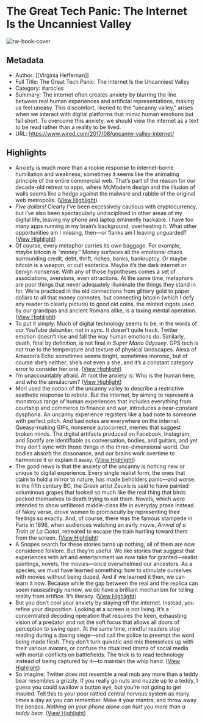 # The Great Tech Panic: The Internet Is the Uncanniest Valley

![rw-book-cover](https://media.wired.com/photos/59974836c6ac94286333f7cf/191:100/w_1280,c_limit/escape-the-web.jpg)

## Metadata
- Author: [[Virginia Heffernan]]
- Full Title: The Great Tech Panic: The Internet Is the Uncanniest Valley
- Category: #articles
- Summary: The internet often creates anxiety by blurring the line between real human experiences and artificial representations, making us feel uneasy. This discomfort, likened to the "uncanny valley," arises when we interact with digital platforms that mimic human emotions but fall short. To overcome this anxiety, we should view the internet as a text to be read rather than a reality to be lived.
- URL: https://www.wired.com/2017/08/uncanny-valley-internet/

## Highlights
- Anxiety is much more than a rookie response to internet-borne humiliation and weakness; sometimes it seems like the animating principle of the entire commercial web. That’s part of the reason for our decade-old retreat to apps, where McModern design and the illusion of walls seems like a hedge against the malware and rabble of the original web metropolis. ([View Highlight](https://read.readwise.io/read/01jp16ke1qkkgpdypyvpmd5akt))
- *Five dollars!* Clearly I’ve been excessively cautious with cryptocurrency, but I’ve also been spectacularly undisciplined in other areas of my digital life, leaving my phone and laptop eminently hackable. I have too many apps running in my brain’s background, overheating it. What other opportunities am I missing, then—or flanks am I leaving unguarded? ([View Highlight](https://read.readwise.io/read/01jp16mr9k8wv86dm2g8930pfn))
- Of course, every metaphor carries its own baggage. For example, maybe bitcoin is “money.” Money surfaces all the emotional chaos surrounding credit, debt, thrift, riches, banks, bankruptcy. Or maybe bitcoin is a weapon, or cult esoterica. Maybe it’s the dark internet or benign nonsense. With any of those hypotheses comes a set of associations, aversions, even attractions. At the same time, metaphors are poor things that never adequately illuminate the things they stand in for. We’re practiced in the old connections from glittery gold to paper dollars to all that money connotes, but connecting bitcoin (which I defy any reader to clearly picture) to good old coins, the minted ingots used by our grandpas and ancient Romans alike, is a taxing mental operation. ([View Highlight](https://read.readwise.io/read/01jp16nxvztpdea7cchrtavx6b))
- To put it simply: Much of digital technology seems to be, in the words of our YouTube debunker, not in sync. It doesn’t quite track. Twitter emotion doesn’t rise and fall the way human emotions do. Similarly, death, final by definition, is not final in *Super Mario 0dyssey*. GPS tech is not true to the temperature and texture of physical landscapes. Alexa of Amazon’s Echo sometimes seems bright, sometimes moronic, but of course she’s neither; she’s not even a she, and it’s a constant category error to consider her one. ([View Highlight](https://read.readwise.io/read/01jp16p8rmrhecvtb7nkmxp08q))
- I’m unaccountably afraid. At root the anxiety is: Who is the human here, and who the simulacrum? ([View Highlight](https://read.readwise.io/read/01jp16qbdp32s13zf5ne429sme))
- Mori used the notion of the uncanny valley to describe a restrictive aesthetic response to robots. But the internet, by aiming to represent a monstrous range of human experiences that includes everything from courtship and commerce to finance and war, introduces a near-constant dysphoria. An uncanny experience registers like a bad note to someone with perfect pitch. And bad notes are everywhere on the internet. Queasy-making GIFs, nonsense autocorrect, memes that suggest broken minds. The digital artifacts produced on Facebook, Instagram, and Spotify are identifiable as conversation, bodies, and guitars, and yet they don’t sync with those things in the three-dimensional world. Our bodies absorb the dissonance, and our brains work overtime to harmonize it or explain it away. ([View Highlight](https://read.readwise.io/read/01jp16r6fvb7zh2cd3z0wpnjf2))
- The good news is that the anxiety of the uncanny is nothing new or unique to digital experience. Every single realist form, the ones that claim to hold a mirror to nature, has made beholders panic—and worse. In the fifth century BC, the Greek artist Zeuxis is said to have painted voluminous grapes that looked so much like the real thing that birds pecked themselves to death trying to eat them. Novels, which were intended to show unfiltered middle-class life in everyday prose instead of fakey verse, drove women to promiscuity by representing their feelings so exactly. And, of course, there was the famous stampede in Paris in 1896, when audiences watching an early movie, *Arrival of a Train at La Ciotat*, retreated to escape the train hurtling toward them from the screen. ([View Highlight](https://read.readwise.io/read/01jp16tt8nctb845bg9ebzf14k))
- A Snopes search for these stories turns up nothing; all of them are now considered folklore. But they’re useful. We like stories that suggest that experiences with art and entertainment we now take for granted—realist paintings, novels, the movies—once overwhelmed our ancestors. As a species, we must have learned something: how to stimulate ourselves with movies without being duped. And if we learned it then, we can learn it now. Because while the gap between the real and the replica can seem nauseatingly narrow, we do have a brilliant mechanism for telling reality from artifice. It’s literacy. ([View Highlight](https://read.readwise.io/read/01jp16v4cg7sd4f8v3a7b27xgd))
- But you don’t cool your anxiety by staying off the internet. Instead, you refine your disposition. Looking at a screen is not living. It’s a concentrated decoding operation that requires the keen, exhausting vision of a predator and not the soft focus that allows all doors of perception to swing open. At the same time, mindful readers stop reading during a doxing siege—and call the police to preempt the word being made flesh. They don’t turn quixotic and mix themselves up with their various avatars, or confuse the ritualized drama of social media with mortal conflicts on battlefields. The trick is to read technology instead of being captured by it—to maintain the whip hand. ([View Highlight](https://read.readwise.io/read/01jp16xqetxec5bas9ysjejfsn))
- So imagine: Twitter does not resemble a real mob any more than a teddy bear resembles a grizzly. If you really go nuts and nuzzle up to a teddy, I guess you could swallow a button eye, but you’re not going to get mauled. Tell this to your poor rattled central nervous system as many times a day as you can remember. Make it your mantra, and throw away the benzos. *Nothing on your phone alone can hurt you more than a teddy bear.* ([View Highlight](https://read.readwise.io/read/01jp16z5jnb9sx2vg8gr8dapg5))
